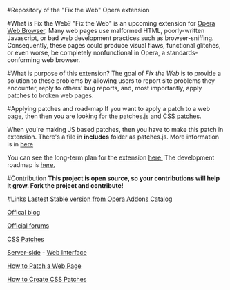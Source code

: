 #Repository of the "Fix the Web" Opera extension

#What is Fix the Web?
"Fix the Web" is an upcoming extension for [Opera Web Browser](http://www.opera.com/browser). Many web pages use malformed HTML, poorly-written Javascript, or bad web development practices such as browser-sniffing. Consequently, these pages could produce visual flaws, functional glitches, or even worse, be completely nonfunctional in Opera, a standards-conforming web browser. 

#What is purpose of this extension?
The goal of *Fix the Web* is to provide a solution to these problems by allowing users to report site problems they encounter, reply to others' bug reports, and, most importantly, apply patches to broken web pages.

#Applying patches and road-map
If you want to apply a patch to a web page, then then you are looking for the patches.js and [CSS patches](http://github.com/cyberstream/Fix-the-Web-CSS-Patches).

When you're making JS based patches, then you have to make this patch in extension. There's a file in **includes** folder as patches.js. More information is in [here](http://my.opera.com/fix-the-web/blog/2012/03/01/how-to-patch-a-web-page)

You can see the long-term plan for the extension [here.](http://my.opera.com/community/forums/findpost.pl?id=11505222)
The development roadmap is [here.](http://my.opera.com/community/forums/findpost.pl?id=11512302)

#Contribution
**This project is open source, so your contributions will help it grow. Fork the project and contribute!**

#Links
[Lastest Stable version from Opera Addons Catalog](https://addons.opera.com/en/addons/extensions/details/fix-the-web/)

[Offical blog](http://my.opera.com/fix-the-web/blog/) 

[Official forums](http://my.opera.com/fix-the-web/forums/)

[CSS Patches](https://github.com/cyberstream/Fix-the-Web-CSS-Patches/)

[Server-side](https://github.com/cyberstream/Fix-the-Web-Server-Side/) - [Web Interface](http://www.operaturkiye.net/fix-the-web/)

[How to Patch a Web Page](http://my.opera.com/fix-the-web/blog/2012/03/01/how-to-patch-a-web-page)

[How to Create CSS Patches](http://my.opera.com/fix-the-web/blog/2012/03/16/how-to-add-a-css-patch)